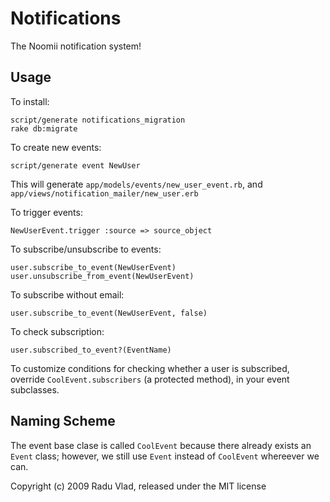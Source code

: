 Notifications
=============

The Noomii notification system!


Usage
-----

To install:

    script/generate notifications_migration
    rake db:migrate

To create new events:

    script/generate event NewUser

This will generate `app/models/events/new_user_event.rb`, and `app/views/notification_mailer/new_user.erb`

To trigger events:

    NewUserEvent.trigger :source => source_object

To subscribe/unsubscribe to events:

    user.subscribe_to_event(NewUserEvent)
    user.unsubscribe_from_event(NewUserEvent)

To subscribe without email:

    user.subscribe_to_event(NewUserEvent, false)

To check subscription:

    user.subscribed_to_event?(EventName)

To customize conditions for checking whether a user is subscribed, override `CoolEvent.subscribers` (a protected method), in your event subclasses.


Naming Scheme
-------------

The event base clase is called `CoolEvent` because there already exists an `Event` class; however, we still use `Event` instead of `CoolEvent` whereever we can.

Copyright (c) 2009 Radu Vlad, released under the MIT license

